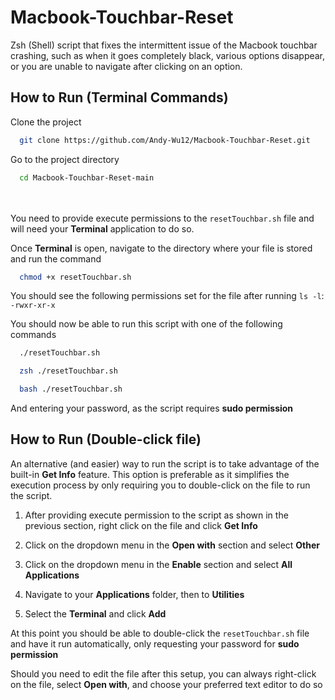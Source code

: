 # Macbook-Touchbar-Reset
Zsh (Shell) script that fixes the intermittent issue of the Macbook touchbar crashing, such as 
when it goes completely black, various options disappear, or you are unable to navigate after
clicking on an option.
## How to Run (Terminal Commands)

Clone the project

```bash
  git clone https://github.com/Andy-Wu12/Macbook-Touchbar-Reset.git
```

Go to the project directory

```bash
  cd Macbook-Touchbar-Reset-main
```
\
\
You need to provide execute permissions to the ```resetTouchbar.sh``` file and
will need your **Terminal** application to do so.

Once **Terminal** is open, navigate to the directory where your file is stored
and run the command

```bash
  chmod +x resetTouchbar.sh
```

You should see the following permissions set for the file after running ```ls -l```:
```-rwxr-xr-x```

You should now be able to run this script with one of the following commands
```bash
  ./resetTouchbar.sh
```
```bash
  zsh ./resetTouchbar.sh
```
```bash
  bash ./resetTouchbar.sh
```

And entering your password, as the script requires **sudo permission**

## How to Run (Double-click file)
An alternative (and easier) way to run the script is to take advantage of
the built-in **Get Info** feature. This option is preferable as it simplifies the execution
process by only requiring you to double-click on the file to run the script.

1. After providing execute permission to the script as shown in the previous section,
   right click on the file and click **Get Info**

2. Click on the dropdown menu in the **Open with** section and select **Other**

3. Click on the dropdown menu in the **Enable** section and select **All Applications**

4. Navigate to your **Applications** folder, then to **Utilities**

5. Select the **Terminal** and click **Add**

At this point you should be able to double-click the ```resetTouchbar.sh``` file
and have it run automatically, only requesting your password for **sudo permission**

Should you need to edit the file after this setup, you can always right-click on the file, select **Open with**, and
choose your preferred text editor to do so

